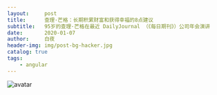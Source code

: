 ```yaml
---
layout:     post
title:      查理·芒格：长期积累财富和获得幸福的8点建议
subtitle:   95岁的查理·芒格在最近 DailyJournal （《每日期刊》）公司年会演讲
date:       2020-01-07
author:     白夜
header-img: img/post-bg-hacker.jpg
catalog: true
tags:
    - angular
---
```

![avatar](http://baidu.com/pic/doge.png)
